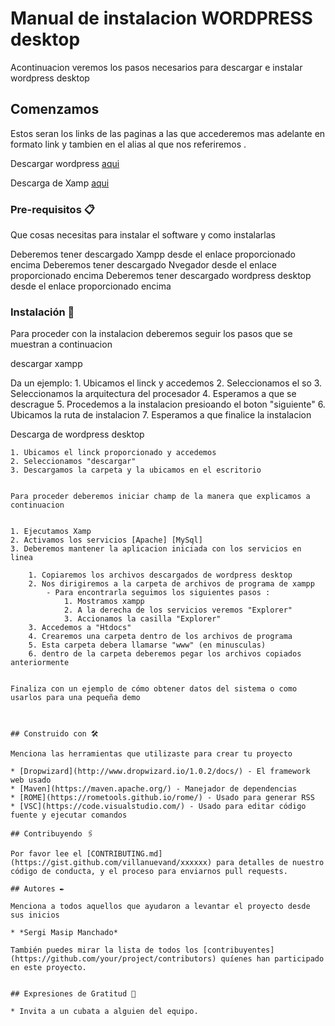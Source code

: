 # Manual de instalacion WORDPRESS desktop

Acontinuacion veremos los pasos necesarios para descargar e instalar wordpress desktop

## Comenzamos

Estos seran los links de las paginas a las que accederemos mas adelante en formato link y tambien en el alias al que nos referiremos .

Descargar wordpress [aqui](https://wordpress.org/)

Descarga de Xamp [aqui](https://www.apachefriends.org/es/download.html)

### Pre-requisitos 📋

Que cosas necesitas para instalar el software y como instalarlas


Deberemos tener descargado Xampp desde el enlace proporcionado encima
Deberemos tener descargado Nvegador desde el enlace proporcionado encima
Deberemos tener descargado wordpress desktop desde el enlace proporcionado encima



### Instalación 🔧

Para proceder con la instalacion deberemos seguir los pasos que se muestran a continuacion

descargar xampp


Da un ejemplo:
    1. Ubicamos el linck y accedemos 
    2. Seleccionamos el so
    3. Seleccionamos la arquitectura del procesador
    4. Esperamos a que se descrague 
    5. Procedemos a la instalacion presioando el boton "siguiente"
    6. Ubicamos la ruta de instalacion 
    7. Esperamos a que finalice la instalacion

Descarga de wordpress desktop


    1. Ubicamos el linck proporcionado y accedemos
    2. Seleccionamos "descargar"
    3. Descargamos la carpeta y la ubicamos en el escritorio


    Para proceder deberemos iniciar champ de la manera que explicamos a continuacion


    1. Ejecutamos Xamp 
    2. Activamos los servicios [Apache] [MySql]
    3. Deberemos mantener la aplicacion iniciada con los servicios en linea


```
    1. Copiaremos los archivos descargados de wordpress desktop
    2. Nos dirigiremos a la carpeta de archivos de programa de xampp
        - Para encontrarla seguimos los siguientes pasos :
            1. Mostramos xampp
            2. A la derecha de los servicios veremos "Explorer"
            3. Accionamos la casilla "Explorer"
    3. Accedemos a "Htdocs"
    4. Crearemos una carpeta dentro de los archivos de programa 
    5. Esta carpeta debera llamarse "www" (en minusculas)
    6. dentro de la carpeta deberemos pegar los archivos copiados anteriormente


Finaliza con un ejemplo de cómo obtener datos del sistema o como usarlos para una pequeña demo



## Construido con 🛠️

Menciona las herramientas que utilizaste para crear tu proyecto

* [Dropwizard](http://www.dropwizard.io/1.0.2/docs/) - El framework web usado
* [Maven](https://maven.apache.org/) - Manejador de dependencias
* [ROME](https://rometools.github.io/rome/) - Usado para generar RSS
* [VSC](https://code.visualstudio.com/) - Usado para editar código fuente y ejecutar comandos

## Contribuyendo 🖇️

Por favor lee el [CONTRIBUTING.md](https://gist.github.com/villanuevand/xxxxxx) para detalles de nuestro código de conducta, y el proceso para enviarnos pull requests.

## Autores ✒️

Menciona a todos aquellos que ayudaron a levantar el proyecto desde sus inicios

* *Sergi Masip Manchado*

También puedes mirar la lista de todos los [contribuyentes](https://github.com/your/project/contributors) quíenes han participado en este proyecto. 


## Expresiones de Gratitud 🎁

* Invita a un cubata a alguien del equipo. 
